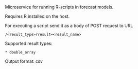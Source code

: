 Microservice for running R-scripts in forecast models.

Requires R installed on the host.

For executing a script send it as a body of POST request to URL
```
/<result_type>?result=<result_name>
```
Supported result types:

    * double_array

Output format: csv
